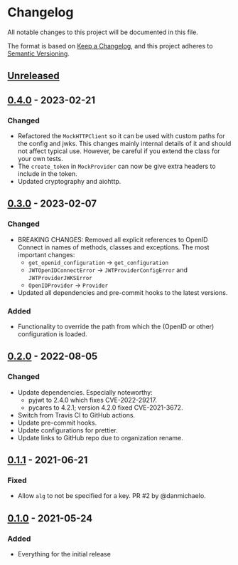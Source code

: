 # Changelog

All notable changes to this project will be documented in this file.

The format is based on [Keep a Changelog](https://keepachangelog.com/en/1.1.0/), and
this project adheres to [Semantic Versioning](https://semver.org/spec/v2.0.0.html).

## [Unreleased]

## [0.4.0] - 2023-02-21

### Changed

- Refactored the `MockHTTPClient` so it can be used with custom paths for the config and
  jwks. This changes mainly internal details of it and should not affect typical use.
  However, be careful if you extend the class for your own tests.
- The `create_token` in `MockProvider` can now be give extra headers to include in the
  token.
- Updated cryptography and aiohttp.

## [0.3.0] - 2023-02-07

### Changed

- BREAKING CHANGES: Removed all explicit references to OpenID Connect in names of
  methods, classes and exceptions. The most important changes:
  - `get_openid_configuration` -> `get_configuration`
  - `JWTOpenIDConnectError` -> `JWTProviderConfigError` and `JWTProviderJWKSError`
  - `OpenIDProvider` -> `Provider`
- Updated all dependencies and pre-commit hooks to the latest versions.

### Added

- Functionality to override the path from which the (OpenID or other) configuration is
  loaded.

## [0.2.0] - 2022-08-05

### Changed

- Update dependencies. Especially noteworthy:
  - pyjwt to 2.4.0 which fixes CVE-2022-29217.
  - pycares to 4.2.1; version 4.2.0 fixed CVE-2021-3672.
- Switch from Travis CI to GitHub actions.
- Update pre-commit hooks.
- Update configurations for prettier.
- Update links to GitHub repo due to organization rename.

## [0.1.1] - 2021-06-21

### Fixed

- Allow `alg` to not be specified for a key. PR #2 by @danmichaelo.

## [0.1.0] - 2021-05-24

### Added

- Everything for the initial release

[unreleased]: https://github.com/ioxiocom/pyjwt-key-fetcher/compare/0.4.0...HEAD
[0.4.0]: https://github.com/ioxiocom/pyjwt-key-fetcher/compare/0.3.0...0.4.0
[0.3.0]: https://github.com/ioxiocom/pyjwt-key-fetcher/compare/0.2.0...0.3.0
[0.2.0]: https://github.com/ioxiocom/pyjwt-key-fetcher/compare/0.1.1...0.2.0
[0.1.1]: https://github.com/ioxiocom/pyjwt-key-fetcher/compare/0.1.0...0.1.1
[0.1.0]: https://github.com/ioxiocom/pyjwt-key-fetcher/releases/tag/0.1.0

